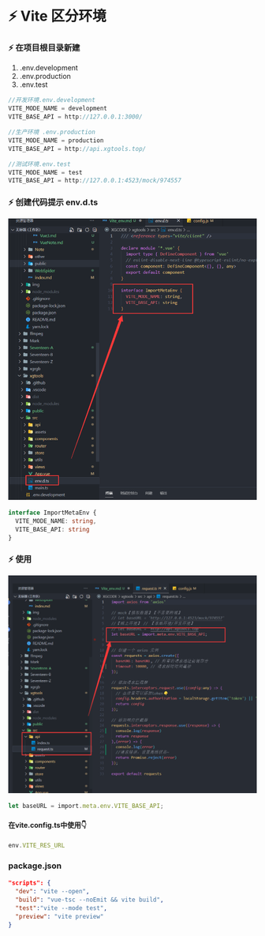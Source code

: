 # ⚡ Vite 区分环境

### ⚡ 在项目根目录新建 
1. .env.development
2. .env.production
3. .env.test
```javascript
//开发环境.env.development
VITE_MODE_NAME = development
VITE_BASE_API = http://127.0.0.1:3000/
```
```javascript
//生产环境 .env.production
VITE_MODE_NAME = production
VITE_BASE_API = http://api.xgtools.top/
```
```javascript
//测试环境.env.test
VITE_MODE_NAME = test
VITE_BASE_API = http://127.0.0.1:4523/mock/974557
```
### ⚡ 创建代码提示 env.d.ts

![图 8](img/653bdb689b6b2c939f8431677bf690b379d51ad20b0e5ac5de698191615de2fb.png)  

```typescript
interface ImportMetaEnv {
  VITE_MODE_NAME: string,
  VITE_BASE_API: string
}
```
### ⚡ 使用
![图 10](img/ceb93e52fd8be40a3527e38627c432e2aa9878044ae60455f94c710ed2742218.png)  

```typescript
let baseURL = import.meta.env.VITE_BASE_API;
```
#### 在vite.config.ts中使用👇
```typescript
env.VITE_RES_URL
```
### package.json
```json
"scripts": {
  "dev": "vite --open",
  "build": "vue-tsc --noEmit && vite build",
  "test":"vite --mode test",
  "preview": "vite preview"
}
```
